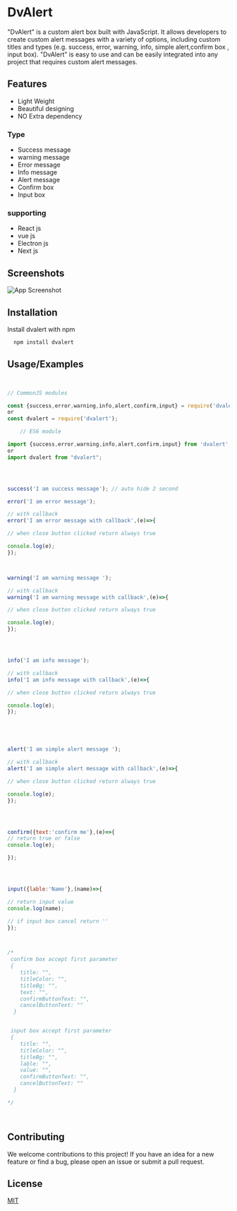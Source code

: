 
# DvAlert

"DvAlert" is a custom alert box built with JavaScript. It allows developers to create custom alert messages with a variety of options, including custom titles and types (e.g. success, error, warning, info, simple alert,confirm box , input box). "DvAlert" is easy to use and can be easily integrated into any project that requires custom alert messages.


## Features

- Light Weight
- Beautiful designing
- NO Extra dependency
### Type

- Success message
- warning message
- Error message
- Info message
- Alert message
- Confirm box 
- Input box

### supporting

- React js
- vue js
- Electron js
- Next js
<!-- - If using cdn link , can easily use in normal website -->




## Screenshots

![App Screenshot](https://res.cloudinary.com/mygift2018/image/upload/v1672418277/2Screenshot_2022-12-30_21-46-13-min_ez6bpm.png)



## Installation

Install dvalert with npm

```bash
  npm install dvalert

```
    
## Usage/Examples

```javascript


// CommonJS modules

const {success,error,warning,info,alert,confirm,input} = require('dvalert');
or
const dvalert = require('dvalert');

    // ES6 module

import {success,error,warning,info,alert,confirm,input} from 'dvalert';
or
import dvalert from "dvalert";




success('I am success message'); // auto hide 2 second

error('I am error message');

// with callback
error('I am error message with callback',(e)=>{

// when close button clicked return always true

console.log(e);
});



warning('I am warning message ');

// with callback
warning('I am warning message with callback',(e)=>{

// when close button clicked return always true

console.log(e);
});




info('I am info message');

// with callback
info('I am info message with callback',(e)=>{

// when close button clicked return always true

console.log(e);
});





alert('I am simple alert message ');

// with callback
alert('I am simple alert message with callback',(e)=>{

// when close button clicked return always true

console.log(e);
});




confirm({text:'confirm me'},(e)=>{
// return true or false
console.log(e);

});




input({lable:'Name'},(name)=>{

// return input value
console.log(name);

// if input box cancel return ''
});



/*
 confirm box accept first parameter
 {
    title: "",
    titleColor: "",
    titleBg: "",
    text: "",
    confirmButtonText: "",
    cancelButtonText: ""
  }


 input box accept first parameter
 {
    title: "",
    titleColor: "",
    titleBg: "",
    lable: "",
    value: "",
    confirmButtonText: "",
    cancelButtonText: ""
  }

*/




```


## Contributing

We welcome contributions to this project! If you have an idea for a new feature or find a bug, please open an issue or submit a pull request.

## License

[MIT](https://github.com/Digvijay-Singh-India/dvalert/blob/master/LICENSE)


